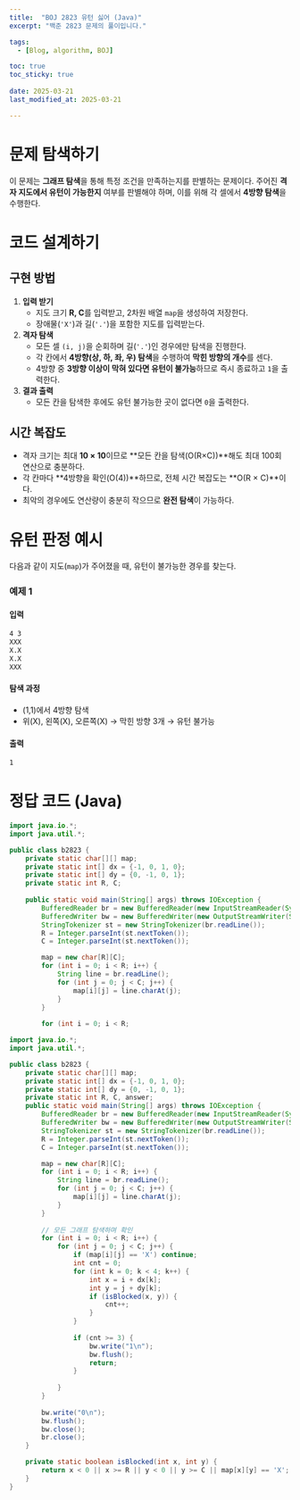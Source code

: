 ```yaml
---
title:  "BOJ 2823 유턴 싫어 (Java)"
excerpt: "백준 2823 문제의 풀이입니다."

tags:
  - [Blog, algorithm, BOJ]

toc: true
toc_sticky: true
 
date: 2025-03-21
last_modified_at: 2025-03-21

---
```


# 문제 탐색하기

이 문제는 **그래프 탐색**을 통해 특정 조건을 만족하는지를 판별하는 문제이다. 주어진 **격자 지도에서 유턴이 가능한지** 여부를 판별해야 하며, 이를 위해 각 셀에서 **4방향 탐색**을 수행한다.

# 코드 설계하기

## 구현 방법

1. **입력 받기**
    - 지도 크기 **R, C**를 입력받고, 2차원 배열 `map`을 생성하여 저장한다.
    - 장애물(`'X'`)과 길(`'.'`)을 포함한 지도를 입력받는다.
2. **격자 탐색**
    - 모든 셀 `(i, j)`을 순회하며 길(`'.'`)인 경우에만 탐색을 진행한다.
    - 각 칸에서 **4방향(상, 하, 좌, 우) 탐색**을 수행하여 **막힌 방향의 개수**를 센다.
    - 4방향 중 **3방향 이상이 막혀 있다면 유턴이 불가능**하므로 즉시 종료하고 `1`을 출력한다.
3. **결과 출력**
    - 모든 칸을 탐색한 후에도 유턴 불가능한 곳이 없다면 `0`을 출력한다.

## 시간 복잡도

- 격자 크기는 최대 **10 × 10**이므로 **모든 칸을 탐색(O(R×C))**해도 최대 100회 연산으로 충분하다.
- 각 칸마다 **4방향을 확인(O(4))**하므로, 전체 시간 복잡도는 **O(R × C)**이다.
- 최악의 경우에도 연산량이 충분히 작으므로 **완전 탐색**이 가능하다.

# 유턴 판정 예시

다음과 같이 지도(`map`)가 주어졌을 때, 유턴이 불가능한 경우를 찾는다.

### 예제 1

#### 입력

```bash
4 3
XXX
X.X
X.X
XXX
```

#### 탐색 과정

- (1,1)에서 4방향 탐색
- 위(X), 왼쪽(X), 오른쪽(X) → 막힌 방향 3개 → 유턴 불가능

#### 출력

```bash
1
```

# 정답 코드 (Java)

```java
import java.io.*;
import java.util.*;

public class b2823 {
    private static char[][] map;
    private static int[] dx = {-1, 0, 1, 0};
    private static int[] dy = {0, -1, 0, 1};
    private static int R, C;
    
    public static void main(String[] args) throws IOException {
        BufferedReader br = new BufferedReader(new InputStreamReader(System.in));
        BufferedWriter bw = new BufferedWriter(new OutputStreamWriter(System.out));
        StringTokenizer st = new StringTokenizer(br.readLine());
        R = Integer.parseInt(st.nextToken());
        C = Integer.parseInt(st.nextToken());

        map = new char[R][C];
        for (int i = 0; i < R; i++) {
            String line = br.readLine();
            for (int j = 0; j < C; j++) {
                map[i][j] = line.charAt(j);
            }
        }
        
        for (int i = 0; i < R;
```

```java
import java.io.*;
import java.util.*;

public class b2823 {
    private static char[][] map;
    private static int[] dx = {-1, 0, 1, 0};
    private static int[] dy = {0, -1, 0, 1};
    private static int R, C, answer;
    public static void main(String[] args) throws IOException {
        BufferedReader br = new BufferedReader(new InputStreamReader(System.in));
        BufferedWriter bw = new BufferedWriter(new OutputStreamWriter(System.out));
        StringTokenizer st = new StringTokenizer(br.readLine());
        R = Integer.parseInt(st.nextToken());
        C = Integer.parseInt(st.nextToken());

        map = new char[R][C];
        for (int i = 0; i < R; i++) {
            String line = br.readLine();
            for (int j = 0; j < C; j++) {
                map[i][j] = line.charAt(j);
            }
        }
        
        // 모든 그래프 탐색하며 확인
        for (int i = 0; i < R; i++) {
            for (int j = 0; j < C; j++) {
                if (map[i][j] == 'X') continue;
                int cnt = 0;
                for (int k = 0; k < 4; k++) {
                    int x = i + dx[k];
                    int y = j + dy[k];
                    if (isBlocked(x, y)) {
                        cnt++;
                    }
                }
                
                if (cnt >= 3) {
                    bw.write("1\n");
                    bw.flush();
                    return;
                }
                
            }
        }
        
        bw.write("0\n");
        bw.flush();
        bw.close();
        br.close();
    }

    private static boolean isBlocked(int x, int y) {
        return x < 0 || x >= R || y < 0 || y >= C || map[x][y] == 'X';
    }
}

```

